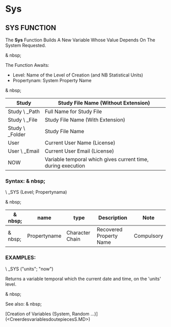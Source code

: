 # Sys

## SYS FUNCTION

The **Sys** Function Builds A New Variable Whose Value Depends On The System Requested.

& nbsp;

The Function Awaits:

* Level: Name of the Level of Creation (and NB Statistical Units)
* Propertynam: System Property Name

& nbsp;

| Study | Study File Name (Without Extension) |
| --- | --- |
| Study \ _Path | Full Name for Study File |
| Study \ _File | Study File Name (With Extension) |
| Study \ _Folder | Study File Name |
| User | Current User Name (License) |
| User \ _Email | Current User Email (License) |
| NOW | Variable temporal which gives current time, during execution |

### Syntax: & nbsp;

\ _SYS (Level; Propertynama)

& nbsp;

| & nbsp; | **name** | **type** | **Description** | **Note** |
| --- | --- | --- | --- | --- |
| & nbsp; | Propertyname | Character Chain | Recovered Property Name | Compulsory |

### EXAMPLES:

\ _SYS ("units"; "now")

Returns a variable temporal which the current date and time, on the 'units' level.

& nbsp;

See also: & nbsp;

[Creation of Variables (System, Random ...)] (<CreerdesvariablesdoutepiecesS.MD>)